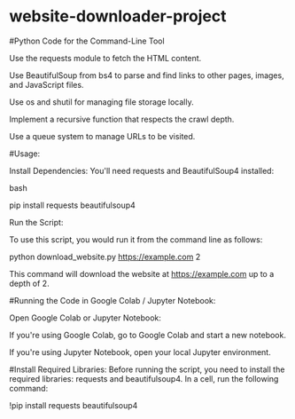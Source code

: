 # website-downloader-project
#Python Code for the Command-Line Tool

Use the requests module to fetch the HTML content.

Use BeautifulSoup from bs4 to parse and find links to other pages, images, and JavaScript files.

Use os and shutil for managing file storage locally.

Implement a recursive function that respects the crawl depth.

Use a queue system to manage URLs to be visited.

#Usage:

Install Dependencies: You'll need requests and BeautifulSoup4 installed:

bash

pip install requests beautifulsoup4

Run the Script:

To use this script, you would run it from the command line as follows:

python download_website.py https://example.com 2

This command will download the website at https://example.com up to a depth of 2.

#Running the Code in Google Colab / Jupyter Notebook:

Open Google Colab or Jupyter Notebook:

If you're using Google Colab, go to Google Colab and start a new notebook.

If you're using Jupyter Notebook, open your local Jupyter environment.

#Install Required Libraries: Before running the script, you need to install the required libraries: requests and beautifulsoup4. In a cell, run the following command:

!pip install requests beautifulsoup4

